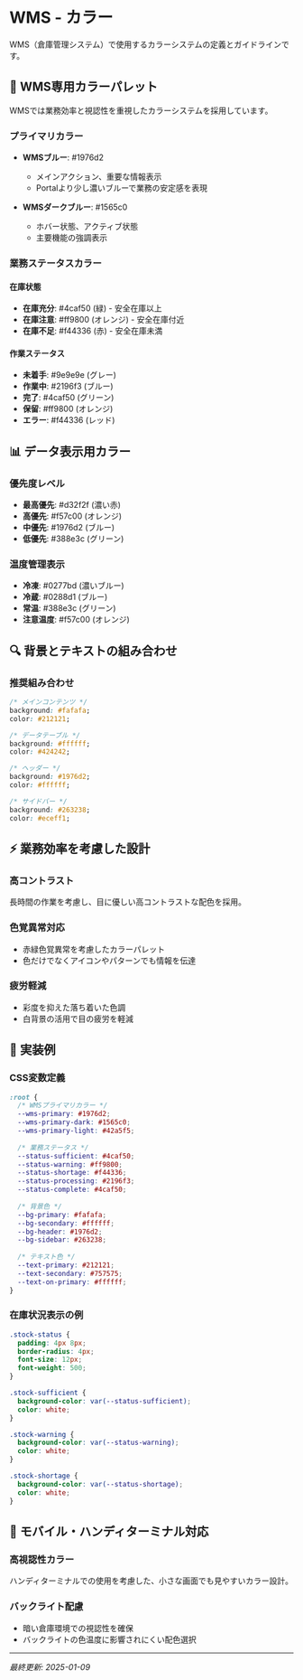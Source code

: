 # WMS - カラー

WMS（倉庫管理システム）で使用するカラーシステムの定義とガイドラインです。

## 🎨 WMS専用カラーパレット

WMSでは業務効率と視認性を重視したカラーシステムを採用しています。

### プライマリカラー
- **WMSブルー**: #1976d2
  - メインアクション、重要な情報表示
  - Portalより少し濃いブルーで業務の安定感を表現

- **WMSダークブルー**: #1565c0
  - ホバー状態、アクティブ状態
  - 主要機能の強調表示

### 業務ステータスカラー

#### 在庫状態
- **在庫充分**: #4caf50 (緑) - 安全在庫以上
- **在庫注意**: #ff9800 (オレンジ) - 安全在庫付近
- **在庫不足**: #f44336 (赤) - 安全在庫未満

#### 作業ステータス
- **未着手**: #9e9e9e (グレー)
- **作業中**: #2196f3 (ブルー)  
- **完了**: #4caf50 (グリーン)
- **保留**: #ff9800 (オレンジ)
- **エラー**: #f44336 (レッド)

## 📊 データ表示用カラー

### 優先度レベル
- **最高優先**: #d32f2f (濃い赤)
- **高優先**: #f57c00 (オレンジ)
- **中優先**: #1976d2 (ブルー)
- **低優先**: #388e3c (グリーン)

### 温度管理表示
- **冷凍**: #0277bd (濃いブルー)
- **冷蔵**: #0288d1 (ブルー)
- **常温**: #388e3c (グリーン)
- **注意温度**: #f57c00 (オレンジ)

## 🔍 背景とテキストの組み合わせ

### 推奨組み合わせ
```css
/* メインコンテンツ */
background: #fafafa;
color: #212121;

/* データテーブル */
background: #ffffff;
color: #424242;

/* ヘッダー */
background: #1976d2;
color: #ffffff;

/* サイドバー */
background: #263238;
color: #eceff1;
```

## ⚡ 業務効率を考慮した設計

### 高コントラスト
長時間の作業を考慮し、目に優しい高コントラストな配色を採用。

### 色覚異常対応
- 赤緑色覚異常を考慮したカラーパレット
- 色だけでなくアイコンやパターンでも情報を伝達

### 疲労軽減
- 彩度を抑えた落ち着いた色調
- 白背景の活用で目の疲労を軽減

## 🎯 実装例

### CSS変数定義
```css
:root {
  /* WMSプライマリカラー */
  --wms-primary: #1976d2;
  --wms-primary-dark: #1565c0;
  --wms-primary-light: #42a5f5;
  
  /* 業務ステータス */
  --status-sufficient: #4caf50;
  --status-warning: #ff9800;
  --status-shortage: #f44336;
  --status-processing: #2196f3;
  --status-complete: #4caf50;
  
  /* 背景色 */
  --bg-primary: #fafafa;
  --bg-secondary: #ffffff;
  --bg-header: #1976d2;
  --bg-sidebar: #263238;
  
  /* テキスト色 */
  --text-primary: #212121;
  --text-secondary: #757575;
  --text-on-primary: #ffffff;
}
```

### 在庫状況表示の例
```css
.stock-status {
  padding: 4px 8px;
  border-radius: 4px;
  font-size: 12px;
  font-weight: 500;
}

.stock-sufficient {
  background-color: var(--status-sufficient);
  color: white;
}

.stock-warning {
  background-color: var(--status-warning);
  color: white;
}

.stock-shortage {
  background-color: var(--status-shortage);
  color: white;
}
```

## 📱 モバイル・ハンディターミナル対応

### 高視認性カラー
ハンディターミナルでの使用を考慮した、小さな画面でも見やすいカラー設計。

### バックライト配慮
- 暗い倉庫環境での視認性を確保
- バックライトの色温度に影響されにくい配色選択

---

*最終更新: 2025-01-09*